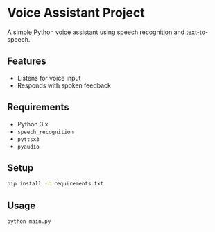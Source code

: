 # Voice Assistant Project

A simple Python voice assistant using speech recognition and text-to-speech.

## Features

- Listens for voice input
- Responds with spoken feedback

## Requirements

- Python 3.x
- `speech_recognition`
- `pyttsx3`
- `pyaudio`

## Setup

```bash
pip install -r requirements.txt
```

## Usage

```bash
python main.py
```